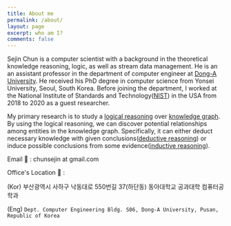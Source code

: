 ```yaml
---
title: About me
permalink: /about/
layout: page
excerpt: who am I? 
comments: false
---
```


Sejin Chun is a computer scientist with a background in the theoretical knowledge reasoning, logic, as well as stream data management. He is an an assistant professor in the department of computer engineer at [Dong-A University](https://computer.donga.ac.kr/sites/computer/index.do). He received his PhD degree in computer science from Yonsei University, Seoul, South Korea. Before joining the department, I worked at the National Institute of Standards and Technology([NIST](https://www.nist.gov/)) in the USA from 2018 to 2020 as a guest researcher. 

My primary research is to study a [logical reasoning](https://en.wikipedia.org/wiki/Logical_reasoning) over [knowledge graph](https://en.wikipedia.org/wiki/Knowledge_graph). By using the logical reasoning, we can discover potential relationships among entities in the knowledge graph. Specifically, it can either deduct necessary knowledge with given conclusions([deductive reasoning](https://en.wikipedia.org/wiki/Deductive_reasoning)) or induce possible conclusions from some evidence([inductive reasoning](https://en.wikipedia.org/wiki/Inductive_reasoning)).

Email 📧 : chunsejin at gmail.com

Office's Location 🏢 :

(Kor) 부산광역시 사하구 낙동대로 550번길 37(하단동) 동아대학교 공과대학 컴퓨터공학과  

(Eng) `Dept. Computer Engineering Bldg. S06, Dong-A University, Pusan, Republic of Korea`